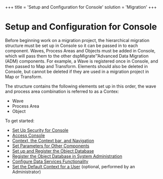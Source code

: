 +++
title = 'Setup and Configuration for Console'
solution = 'Migration'
+++

# Setup and Configuration for Console

Before beginning work on a migration project, the hierarchical migration
structure must be set up in Console so it can be passed in to each
component. Waves, Process Areas and Objects must be added in Console,
which will pass them to the other dspMigrate™Advanced Data Migration
(ADM) components. For example, a Wave is registered once in Console, and
then passed to Map and Transform. Elements should also be deleted in
Console, but cannot be deleted if they are used in a migration project
in Map or Transform.

The structure contains the following elements set up in this order, the
wave and process area combination is referred to as a Contex:

  - Wave
  - Process Area
  - Object

To get started:

  - [Set Up Security for
    Console](../../dspMigrate/Set_Up_Security_for_dspMigrate.htm)
  - [Access Console](Access_Console.htm)
  - [Context, the Context bar, and
    Navigation](../../dspMigrate/Context_Navigation.htm)
  - [Set Parameters for Other
    Components](Set_Parameters_for_Other_Components.htm)
  - [Set up and Register the Object
    Database](Set_up_and_Register_the_Object_Database.htm)
  - [Register the Object Database in System
    Administration](../../../Platform/Sys_Admin/Use_Cases/Register_the_Object_Database_\(dsw_\)_in_System_Administration.htm)
  - [Configure Data Services
    Functionality](Configure_Data_Services_Functionality.htm)
  - [Set the Default Context for a
    User](../../../Platform/Sys_Admin/Use_Cases/Set_the_Default_Context_for_a_User.htm)
    (optional, performed by an Administrator)

